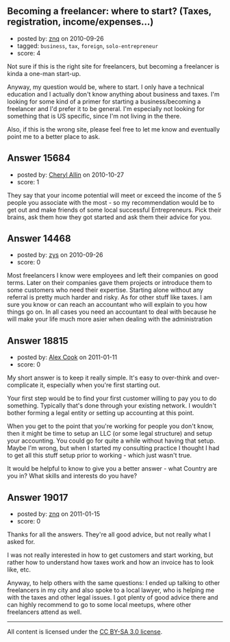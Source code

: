 ## Becoming a freelancer: where to start? (Taxes, registration, income/expenses...)

- posted by: [znq](https://stackexchange.com/users/-1/4226-znq) on 2010-09-26
- tagged: `business`, `tax`, `foreign`, `solo-entrepreneur`
- score: 4

Not sure if this is the right site for freelancers, but becoming a freelancer is kinda a one-man start-up.

Anyway, my question would be, where to start. I only have a technical education and I actually don't know anything about business and taxes. I'm looking for some kind of a primer for starting a business/becoming a freelancer and I'd prefer it to be general. I'm especially not looking for something that is US specific, since I'm not living in the there.

Also, if this is the wrong site, please feel free to let me know and eventually point me to a better place to ask.


## Answer 15684

- posted by: [Cheryl Allin](https://stackexchange.com/users/-1/5047-cheryl-allin) on 2010-10-27
- score: 1

They say that your income potential will meet or exceed the income of the 5 people you associate with the most - so my recommendation would be to get out and make friends of some local successful Entrepreneurs. Pick their brains, ask them how they got started and ask them their advice for you.


## Answer 14468

- posted by: [zys](https://stackexchange.com/users/-1/4043-zys) on 2010-09-26
- score: 0

Most freelancers I know were employees and left their companies on good terms. Later on their companies gave them projects or introduce them to some customers who need their expertise.
Starting alone without any referral is pretty much harder and risky.
As for other stuff like taxes. I am sure you know or can reach an accountant who will explain to you how things go on. In all cases you need an accountant to deal with because he will make your life much more asier when dealing with the administration


## Answer 18815

- posted by: [Alex Cook](https://stackexchange.com/users/-1/6128-alex-cook) on 2011-01-11
- score: 0

My short answer is to keep it really simple.  It's easy to over-think and over-complicate it, especially when you're first starting out.

Your first step would be to find your first customer willing to pay you to do something.  Typically that's done through your existing network.  I wouldn't bother forming a legal entity or setting up accounting at this point.

When you get to the point that you're working for people you don't know, then it might be time to setup an LLC (or some legal structure) and setup your accounting.  You could go for quite a while without having that setup.  Maybe I'm wrong, but when I started my consulting practice I thought I had to get all this stuff setup prior to working - which just wasn't true.

It would be helpful to know to give you a better answer - what Country are you in?  What skills and interests do you have?



## Answer 19017

- posted by: [znq](https://stackexchange.com/users/-1/4226-znq) on 2011-01-15
- score: 0

Thanks for all the answers. They're all good advice, but not really what I asked for.

I was not really interested in how to get customers and start working, but rather how to understand how taxes work and how an invoice has to look like, etc.

Anyway, to help others with the same questions: I ended up talking to other freelancers in my city and also spoke to a local lawyer, who is helping me with the taxes and other legal issues. I got plenty of good advice there and can highly recommend to go to some local meetups, where other freelancers attend as well.



---

All content is licensed under the [CC BY-SA 3.0 license](https://creativecommons.org/licenses/by-sa/3.0/).
